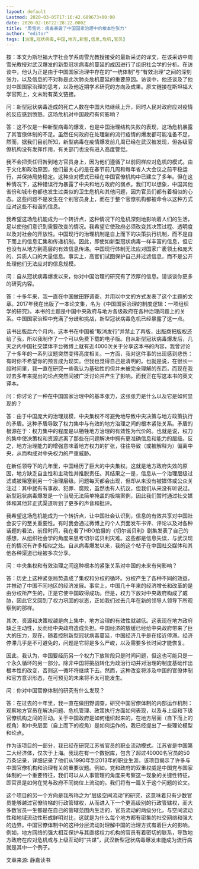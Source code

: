 ```yaml
---
layout: default
Lastmod: 2020-03-05T17:16:42.689673+00:00
date: 2020-02-16T22:28:22.000Z
title: "周雪光：病毒暴露了中国国家治理中的根本性张力"
author: "editor"
tags: [治理,冠状病毒,中国,地方,新型,信息,危机,官员]
---
```


按：本文为斯坦福大学社会学系周雪光教授接受的最新采访的译文，在该采访中周雪光教授对武汉爆发的新型冠状病毒的蔓延的成因进行了组织社会学的分析。在访谈中，他认为正是由于中国国家治理中存在的“一统体制”与“有效治理”之间的深刻张力，以及信息的不对称是此次肺炎危机蔓延的重要原因。访谈中，他还谈及了他对中国国家治理的思考，以及他近期学术研究的方向及成果。原文链接在斯坦福大学官网上，文末附有英文链接。

问：新型冠状病毒造成的死亡人数在中国大陆继续上升，同时人民对政府应对疫情的反应感到愤怒。这场危机对中国政府有何影响？

答：这不仅是一种新型病毒的爆发，也是中国治理结构失败的表现，这场危机暴露了其官僚体制的不足。虽然任何政府在处理新的流行疫情的爆发都可能准备不足，然而，据我们目前所知，新型病毒在疫情爆发前几周已经在武汉被发现，但各级官僚机构没有发挥作用，有关部门也没有进入高度警觉。

我不会把责任归咎到地方官员身上，因为他们遵循了以前同样应对危机的模式。由于文化和政治原因，他们最关心的是在春节前几周和每年省人大会议之前平稳运行，并保持局势稳定。这种应对模式已经在中国官僚机构中已建立了多年。但在这种情况下，这种错误行为暴露了中央和地方政府的弱点。我们可以想象，中国其他省份和城市也都也发生过类似的卫生危机和其他问题，因为官员们都有着相似的心态。这些问题不是发生在个别官员身上，而在于整个官僚机构都被命令以这种方式应对这些不和谐的信息。

我希望这场危机能成为一个转折点，这种情况下的危机深刻地影响着人们的生活，足以使他们意识到需要改变的情况。我希望它使政府必须改变其决策过程、透明度以及对社会的开放性。中国现行的治理机制是自上而下的决策执行机制，而不是自下而上的信息汇集和传递机制。因此，即使如新型冠状病毒一样丰富的信息，但它也没有从地方到高层的有效信息传递。中国现行体制无法应对国家广袤领土和庞大的、异质人口的大量信息。事实上，高官们试图保护自己并过滤信息，而不是公开处理他们无法应对的信息规模。

问：自从冠状病毒爆发以来，你对中国治理的研究有了浓厚的信息。请谈谈你更多的研究内容。

答：十多年来，我一直在中国做田野调查，并用以中文的方式发表了这个主题的文章。2017年我在出版了一本论文集，名为《中国国家治理的制度逻辑：一项组织学的研究》。本书的主题是中国中央政府与地方各级政府在各种治理问题上的关系。中国国家治理中充满了分歧和挑战，新型冠状病毒危机已经暴露了这一点。

该书出版后六个月内，这本书在中国被“取消发行”并禁止了再版，出版商把版权还给了我，所以我制作了一个可以免费下载的电子版。自从新型冠状病毒爆发后，几天之内中国社交媒体平台微博上就有近4000次关于分享这本书的内容，我曾讨论了十多年的一系列议题突然变得高度相关。一方面，我对这件事的出现感到悲伤：有时你不希望你的预言成为现实。但我也觉得自己是清明的。也就是说，在很长一段时间里，我一直在研究一些我认为基础性的但并未被完全理解的东西，而现在我过去多年来提出的论点突然间被广泛讨论并产生了影响。而我正在写这本书的英文译本。

问：你讨论了一种在中国国家治理中的基本张力，这张张力是什么以及它是如何显现的？

答：由于中国庞大的治理规模，中央集权不可避免地导致中央决策与地方政策执行的矛盾。这种矛盾导致了权力集中与有效的地方治理之间的根本紧张关系。矛盾的根源在于：权力集中的程度是以牺牲地方治理的有效性为代价的。也就是说，权力的集中使决策权和资源远离了那些在问题解决中拥有更准确信息和能力的层级。反之，地方治理能力的增强意味着地方权力的扩张，往往导致（或被解释为）偏离中央，从而构成对中央权力的严重威胁。

在新任领导下的几年里，中国经历了巨大的中央集权。这就是地方政府失效的原因，地方缺乏自主性和主动性并推脱责任。其结果之一是，信息从一个治理层级过滤或被阻塞到另一个治理层级。问题每天都会出现，但却从来没有被媒体或公众关注过：其中就有有事故、犯罪、腐败，虽然也有人抗议，但我们从来没有听说过。新型冠状病毒爆发是一个当局无法简单掩盖的极端案例，因此我们暂时通过社交媒体和其他非正式渠道听到了更多的声音和批评。

我希望这场危机能成为一个转折点，让中国社会认识到，信息的有效共享对中国社会安宁的至关重要性。有时我会通过微博上的个人页面发布书评、评论以及对各种话题的看法，前段时间，我在看了HBO拍摄的《切尔诺贝利》剧集发表了自己的感想，从组织社会学的角度来思考切尔诺贝利灾难。这些都是信息失误，与武汉现在的情况有许多相似之处。自从病毒爆发以来，我的这个帖子在中国社交媒体和其他各种渠道已经被多次分享。

问：中央集权和有效治理之间这种根本的紧张关系对中国的未来有何影响？

答：历史上这种紧张局势造成了集权和分权的循环。分权产生了各种不同的效益，并推动了中国不同地区的经济发展。事实上，中国几十年来的经济增长和改革的是由分权所产生的，正是它使中国取得成功。但是，权力下放对中央政府构成了威胁，因此它又回到了权力巩固的状态，正如我们过去几年在新的领导人领导下所观察到的那样。

其次，资源和决策权越是向上集中，地方治理的有效性就越低。这表现在地方政府缺乏主动性，反而给中央政府造成负担。中国经济的放缓已经给中央政府带来了巨大的压力，现在，随着控制新型冠状病毒蔓延，中国经济几乎是在接近停滞。经济停滞几乎是不可避免的，问题是它将是多么严峻，以及需要多长时间才能恢复。

因此，我认为，中国要经历另一个权力下放阶段只是时间问题，但这也可能只是一个永久循环的另一部分。除非中国将挑战转化为政治行动并对治理的制度基础作出根本性的改变，否则这一循环将继续下去。然而，这种改变将涉及中国的官僚体制和官方意识形态，在可预见的未来将不太可能发生。

问：你对中国官僚体制的研究有什么发现？

答：在过去的十年里，我一直在做田野调查，研究中国官僚体制的内部运作机制：观察地方官员在解决问题、危机管理、政策执行方面如何表现，以及与上级和下级官僚机构之间的互动。关于中国政府是如何组织起来的，在地方层面（自下而上的视角）和中央层面（自上而下的视角）是如何运作的，我已经提出了一些理论模型和论点。

作为该项目的一部分，我已经在研究江苏省官员的职业流动模式。江苏省是中国第二大经济体，仅次于上海。我现在有一个数据库，包含了超过40000名官员的50万条记录，详细记录了他们从1990年到2013年的职业生涯，该项目揭示了许多与中国官僚机构和治理有关的重要议题。例如，党和政府的双重权威是中国党与国家体制的一个重要特征，我们可以从人事管理的角度来考察这一现象的关键性特征，即官员是如何在党与政府不同岗位上流动的。我们将有一篇关于这个问题的论文。

这个项目的另一个方向是我所称之为“层级空间流动”的研究，这意味着只有少数官员能够越过官僚阶梯的行政管辖权，从而进入下一个更高级别的行政管辖权，而大多数官员一生都是在自己的管辖范围内生活的，官员流动的两级分化，与空间流动性和地域流动性形成鲜明对比，这就是为什么每个地方都有密集的社交网络和强大的边界。中国官僚体制中的这种分层流动对理解中国的治理方式有着巨大的影响。例如，地方网络的强大相互保护与其直接权力机构的官员有着密切的联系，导致地方政府在应对危机或与上级互动时“共谋”，武汉新型冠状病毒爆发未能成为流行病就是其中一个例子。

文章来源: 静嘉读书


